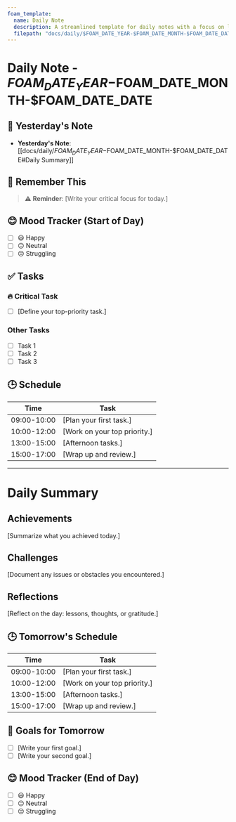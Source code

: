 ```yaml
---
foam_template:
  name: Daily Note
  description: A streamlined template for daily notes with a focus on linking to the previous day.
  filepath: "docs/daily/$FOAM_DATE_YEAR-$FOAM_DATE_MONTH-$FOAM_DATE_DATE.md"
---
```


# Daily Note - $FOAM_DATE_YEAR-$FOAM_DATE_MONTH-$FOAM_DATE_DATE

## 🔗 Yesterday's Note

- **Yesterday's Note**: [[docs/daily/$FOAM_DATE_YEAR-$FOAM_DATE_MONTH-$FOAM_DATE_DATE#Daily Summary]]

## 📌 Remember This
>
> ⚠️ **Reminder**: [Write your critical focus for today.]

## 😊 Mood Tracker (Start of Day)

- [ ] 😃 Happy
- [ ] 😐 Neutral
- [ ] 😔 Struggling

## ✅ Tasks

### 🔥 Critical Task

- [ ] [Define your top-priority task.]

### Other Tasks

- [ ] Task 1
- [ ] Task 2
- [ ] Task 3

## 🕒 Schedule

| Time       | Task               |
|------------|--------------------|
| 09:00-10:00| [Plan your first task.] |
| 10:00-12:00| [Work on your top priority.] |
| 13:00-15:00| [Afternoon tasks.] |
| 15:00-17:00| [Wrap up and review.] |

---

# Daily Summary

## Achievements

[Summarize what you achieved today.]

## Challenges

[Document any issues or obstacles you encountered.]

## Reflections

[Reflect on the day: lessons, thoughts, or gratitude.]

## 🕒 Tomorrow's Schedule

| Time       | Task               |
|------------|--------------------|
| 09:00-10:00| [Plan your first task.] |
| 10:00-12:00| [Work on your top priority.] |
| 13:00-15:00| [Afternoon tasks.] |
| 15:00-17:00| [Wrap up and review.] |

## 🎯 Goals for Tomorrow

- [ ] [Write your first goal.]
- [ ] [Write your second goal.]

## 😊 Mood Tracker (End of Day)

- [ ] 😃 Happy
- [ ] 😐 Neutral
- [ ] 😔 Struggling
